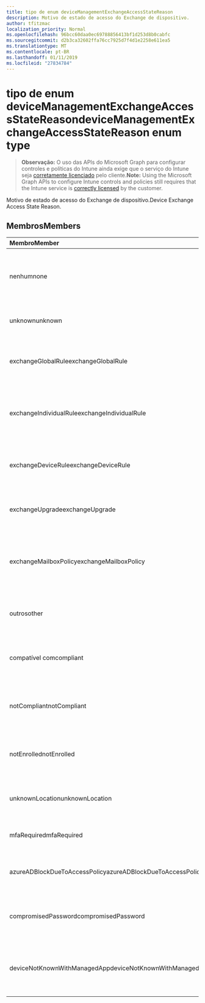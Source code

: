 ```yaml
---
title: tipo de enum deviceManagementExchangeAccessStateReason
description: Motivo de estado de acesso do Exchange de dispositivo.
author: tfitzmac
localization_priority: Normal
ms.openlocfilehash: 96bcc60daa0ec69788856413bf1d253d8b0cabfc
ms.sourcegitcommit: d2b3ca32602ffa76cc7925d7f4d1e2258e611ea5
ms.translationtype: MT
ms.contentlocale: pt-BR
ms.lasthandoff: 01/11/2019
ms.locfileid: "27834784"
---
```

# <a name="devicemanagementexchangeaccessstatereason-enum-type"></a><span data-ttu-id="52e90-103">tipo de enum deviceManagementExchangeAccessStateReason</span><span class="sxs-lookup"><span data-stu-id="52e90-103">deviceManagementExchangeAccessStateReason enum type</span></span>

> <span data-ttu-id="52e90-104">**Observação:** O uso das APIs do Microsoft Graph para configurar controles e políticas do Intune ainda exige que o serviço do Intune seja [corretamente licenciado](https://go.microsoft.com/fwlink/?linkid=839381) pelo cliente.</span><span class="sxs-lookup"><span data-stu-id="52e90-104">**Note:** Using the Microsoft Graph APIs to configure Intune controls and policies still requires that the Intune service is [correctly licensed](https://go.microsoft.com/fwlink/?linkid=839381) by the customer.</span></span>

<span data-ttu-id="52e90-105">Motivo de estado de acesso do Exchange de dispositivo.</span><span class="sxs-lookup"><span data-stu-id="52e90-105">Device Exchange Access State Reason.</span></span>
## <a name="members"></a><span data-ttu-id="52e90-106">Membros</span><span class="sxs-lookup"><span data-stu-id="52e90-106">Members</span></span>
|<span data-ttu-id="52e90-107">Membro</span><span class="sxs-lookup"><span data-stu-id="52e90-107">Member</span></span>|<span data-ttu-id="52e90-108">Valor</span><span class="sxs-lookup"><span data-stu-id="52e90-108">Value</span></span>|<span data-ttu-id="52e90-109">Descrição</span><span class="sxs-lookup"><span data-stu-id="52e90-109">Description</span></span>|
|:---|:---|:---|
|<span data-ttu-id="52e90-110">nenhum</span><span class="sxs-lookup"><span data-stu-id="52e90-110">none</span></span>|<span data-ttu-id="52e90-111">0</span><span class="sxs-lookup"><span data-stu-id="52e90-111">0</span></span>|<span data-ttu-id="52e90-112">Não há motivo de estado acesso descoberto do Exchange</span><span class="sxs-lookup"><span data-stu-id="52e90-112">No access state reason discovered from Exchange</span></span>|
|<span data-ttu-id="52e90-113">unknown</span><span class="sxs-lookup"><span data-stu-id="52e90-113">unknown</span></span>|<span data-ttu-id="52e90-114">1</span><span class="sxs-lookup"><span data-stu-id="52e90-114">1</span></span>|<span data-ttu-id="52e90-115">Motivo de estado de acesso desconhecido</span><span class="sxs-lookup"><span data-stu-id="52e90-115">Unknown access state reason</span></span>|
|<span data-ttu-id="52e90-116">exchangeGlobalRule</span><span class="sxs-lookup"><span data-stu-id="52e90-116">exchangeGlobalRule</span></span>|<span data-ttu-id="52e90-117">2</span><span class="sxs-lookup"><span data-stu-id="52e90-117">2</span></span>|<span data-ttu-id="52e90-118">Estado de acesso determinado pela regra Global do Exchange</span><span class="sxs-lookup"><span data-stu-id="52e90-118">Access state determined by Exchange Global rule</span></span>|
|<span data-ttu-id="52e90-119">exchangeIndividualRule</span><span class="sxs-lookup"><span data-stu-id="52e90-119">exchangeIndividualRule</span></span>|<span data-ttu-id="52e90-120">3</span><span class="sxs-lookup"><span data-stu-id="52e90-120">3</span></span>|<span data-ttu-id="52e90-121">Estado de acesso determinado pela regra Individual do Exchange</span><span class="sxs-lookup"><span data-stu-id="52e90-121">Access state determined by Exchange Individual rule</span></span>|
|<span data-ttu-id="52e90-122">exchangeDeviceRule</span><span class="sxs-lookup"><span data-stu-id="52e90-122">exchangeDeviceRule</span></span>|<span data-ttu-id="52e90-123">4</span><span class="sxs-lookup"><span data-stu-id="52e90-123">4</span></span>|<span data-ttu-id="52e90-124">Estado de acesso determinado pela regra de dispositivo do Exchange</span><span class="sxs-lookup"><span data-stu-id="52e90-124">Access state determined by Exchange Device rule</span></span>|
|<span data-ttu-id="52e90-125">exchangeUpgrade</span><span class="sxs-lookup"><span data-stu-id="52e90-125">exchangeUpgrade</span></span>|<span data-ttu-id="52e90-126">5</span><span class="sxs-lookup"><span data-stu-id="52e90-126">5</span></span>|<span data-ttu-id="52e90-127">Estado de acesso devido à atualização do Exchange</span><span class="sxs-lookup"><span data-stu-id="52e90-127">Access state due to Exchange upgrade</span></span>|
|<span data-ttu-id="52e90-128">exchangeMailboxPolicy</span><span class="sxs-lookup"><span data-stu-id="52e90-128">exchangeMailboxPolicy</span></span>|<span data-ttu-id="52e90-129">6</span><span class="sxs-lookup"><span data-stu-id="52e90-129">6</span></span>|<span data-ttu-id="52e90-130">Estado de acesso determinado pela diretiva de caixa de correio do Exchange</span><span class="sxs-lookup"><span data-stu-id="52e90-130">Access state determined by Exchange Mailbox Policy</span></span>|
|<span data-ttu-id="52e90-131">outros</span><span class="sxs-lookup"><span data-stu-id="52e90-131">other</span></span>|<span data-ttu-id="52e90-132">7</span><span class="sxs-lookup"><span data-stu-id="52e90-132">7</span></span>|<span data-ttu-id="52e90-133">Estado de acesso determinado pelo Exchange</span><span class="sxs-lookup"><span data-stu-id="52e90-133">Access state determined by Exchange</span></span>|
|<span data-ttu-id="52e90-134">compatível com</span><span class="sxs-lookup"><span data-stu-id="52e90-134">compliant</span></span>|<span data-ttu-id="52e90-135">8</span><span class="sxs-lookup"><span data-stu-id="52e90-135">8</span></span>|<span data-ttu-id="52e90-136">Estado de acesso concedido pelo desafio de conformidade</span><span class="sxs-lookup"><span data-stu-id="52e90-136">Access state granted by compliance challenge</span></span>|
|<span data-ttu-id="52e90-137">notCompliant</span><span class="sxs-lookup"><span data-stu-id="52e90-137">notCompliant</span></span>|<span data-ttu-id="52e90-138">9</span><span class="sxs-lookup"><span data-stu-id="52e90-138">9</span></span>|<span data-ttu-id="52e90-139">Estado de acesso revogado pelo desafio de conformidade</span><span class="sxs-lookup"><span data-stu-id="52e90-139">Access state revoked by compliance challenge</span></span>|
|<span data-ttu-id="52e90-140">notEnrolled</span><span class="sxs-lookup"><span data-stu-id="52e90-140">notEnrolled</span></span>|<span data-ttu-id="52e90-141">10</span><span class="sxs-lookup"><span data-stu-id="52e90-141">10</span></span>|<span data-ttu-id="52e90-142">Estado de acesso revogado pelo desafio de gerenciamento</span><span class="sxs-lookup"><span data-stu-id="52e90-142">Access state revoked by management challenge</span></span>|
|<span data-ttu-id="52e90-143">unknownLocation</span><span class="sxs-lookup"><span data-stu-id="52e90-143">unknownLocation</span></span>|<span data-ttu-id="52e90-144">12</span><span class="sxs-lookup"><span data-stu-id="52e90-144">12</span></span>|<span data-ttu-id="52e90-145">Estado de acesso devido ao local desconhecido</span><span class="sxs-lookup"><span data-stu-id="52e90-145">Access state due to unknown location</span></span>|
|<span data-ttu-id="52e90-146">mfaRequired</span><span class="sxs-lookup"><span data-stu-id="52e90-146">mfaRequired</span></span>|<span data-ttu-id="52e90-147">13</span><span class="sxs-lookup"><span data-stu-id="52e90-147">13</span></span>|<span data-ttu-id="52e90-148">Estado de acesso devido ao desafio MFA</span><span class="sxs-lookup"><span data-stu-id="52e90-148">Access state due to MFA challenge</span></span>|
|<span data-ttu-id="52e90-149">azureADBlockDueToAccessPolicy</span><span class="sxs-lookup"><span data-stu-id="52e90-149">azureADBlockDueToAccessPolicy</span></span>|<span data-ttu-id="52e90-150">14</span><span class="sxs-lookup"><span data-stu-id="52e90-150">14</span></span>|<span data-ttu-id="52e90-151">Estado de acesso revogado pela política de acesso AAD</span><span class="sxs-lookup"><span data-stu-id="52e90-151">Access State revoked by AAD Access Policy</span></span>|
|<span data-ttu-id="52e90-152">compromisedPassword</span><span class="sxs-lookup"><span data-stu-id="52e90-152">compromisedPassword</span></span>|<span data-ttu-id="52e90-153">15</span><span class="sxs-lookup"><span data-stu-id="52e90-153">15</span></span>|<span data-ttu-id="52e90-154">Estado de acesso revogado por senha comprometida</span><span class="sxs-lookup"><span data-stu-id="52e90-154">Access State revoked by compromised password</span></span>|
|<span data-ttu-id="52e90-155">deviceNotKnownWithManagedApp</span><span class="sxs-lookup"><span data-stu-id="52e90-155">deviceNotKnownWithManagedApp</span></span>|<span data-ttu-id="52e90-156">16</span><span class="sxs-lookup"><span data-stu-id="52e90-156">16</span></span>|<span data-ttu-id="52e90-157">Estado de acesso revogado pelo desafio de aplicativo gerenciado</span><span class="sxs-lookup"><span data-stu-id="52e90-157">Access state revoked by managed application challenge</span></span>|



